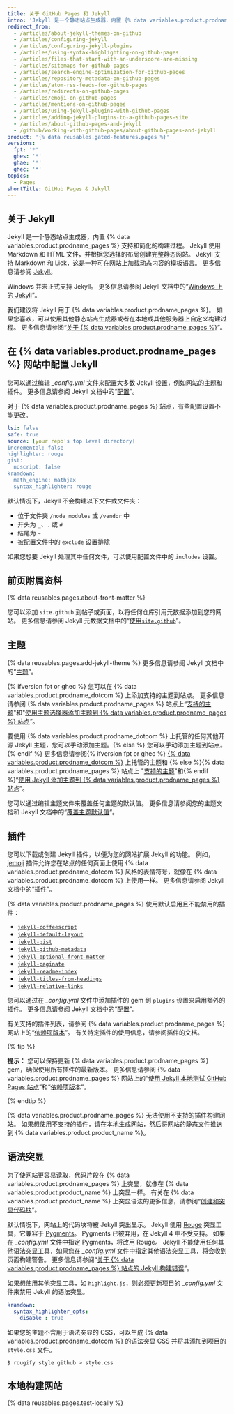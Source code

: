 ```yaml
---
title: 关于 GitHub Pages 和 Jekyll
intro: 'Jekyll 是一个静态站点生成器，内置 {% data variables.product.prodname_pages %} 支持。'
redirect_from:
  - /articles/about-jekyll-themes-on-github
  - /articles/configuring-jekyll
  - /articles/configuring-jekyll-plugins
  - /articles/using-syntax-highlighting-on-github-pages
  - /articles/files-that-start-with-an-underscore-are-missing
  - /articles/sitemaps-for-github-pages
  - /articles/search-engine-optimization-for-github-pages
  - /articles/repository-metadata-on-github-pages
  - /articles/atom-rss-feeds-for-github-pages
  - /articles/redirects-on-github-pages
  - /articles/emoji-on-github-pages
  - /articles/mentions-on-github-pages
  - /articles/using-jekyll-plugins-with-github-pages
  - /articles/adding-jekyll-plugins-to-a-github-pages-site
  - /articles/about-github-pages-and-jekyll
  - /github/working-with-github-pages/about-github-pages-and-jekyll
product: '{% data reusables.gated-features.pages %}'
versions:
  fpt: '*'
  ghes: '*'
  ghae: '*'
  ghec: '*'
topics:
  - Pages
shortTitle: GitHub Pages & Jekyll
---
```


## 关于 Jekyll

Jekyll 是一个静态站点生成器，内置 {% data variables.product.prodname_pages %} 支持和简化的构建过程。 Jekyll 使用 Markdown 和 HTML 文件，并根据您选择的布局创建完整静态网站。 Jekyll 支持 Markdown 和 Lick，这是一种可在网站上加载动态内容的模板语言。 更多信息请参阅 [Jekyll](https://jekyllrb.com/)。

Windows 并未正式支持 Jekyll。 更多信息请参阅 Jekyll 文档中的“[Windows 上的 Jekyll](http://jekyllrb.com/docs/windows/#installation)”。

我们建议将 Jekyll 用于 {% data variables.product.prodname_pages %}。 如果您喜欢，可以使用其他静态站点生成器或者在本地或其他服务器上自定义构建过程。 更多信息请参阅“[关于 {% data variables.product.prodname_pages %}](/articles/about-github-pages#static-site-generators)”。

## 在 {% data variables.product.prodname_pages %} 网站中配置 Jekyll

您可以通过编辑 *_config.yml* 文件来配置大多数 Jekyll 设置，例如网站的主题和插件。 更多信息请参阅 Jekyll 文档中的“[配置](https://jekyllrb.com/docs/configuration/)”。

对于 {% data variables.product.prodname_pages %} 站点，有些配置设置不能更改。

```yaml
lsi: false
safe: true
source: [your repo's top level directory]
incremental: false
highlighter: rouge
gist:
  noscript: false
kramdown:
  math_engine: mathjax
  syntax_highlighter: rouge
```

默认情况下，Jekyll 不会构建以下文件或文件夹：
- 位于文件夹 `/node_modules` 或 `/vendor` 中
- 开头为 `_`、`.` 或 `#`
- 结尾为 `~`
- 被配置文件中的 `exclude` 设置排除

如果您想要 Jekyll 处理其中任何文件，可以使用配置文件中的 `includes` 设置。

## 前页附属资料

{% data reusables.pages.about-front-matter %}

您可以添加 `site.github` 到帖子或页面，以将任何仓库引用元数据添加到您的网站。 更多信息请参阅 Jekyll 元数据文档中的“[使用`site.github`](https://jekyll.github.io/github-metadata/site.github/)”。

## 主题

{% data reusables.pages.add-jekyll-theme %} 更多信息请参阅 Jekyll 文档中的“[主题](https://jekyllrb.com/docs/themes/)”。

{% ifversion fpt or ghec %}
您可以在 {% data variables.product.prodname_dotcom %} 上添加支持的主题到站点。 更多信息请参阅 {% data variables.product.prodname_pages %} 站点上“[支持的主题](https://pages.github.com/themes/)"和"[使用主题选择器添加主题到 {% data variables.product.prodname_pages %} 站点](/articles/adding-a-theme-to-your-github-pages-site-with-the-theme-chooser)”。

要使用 {% data variables.product.prodname_dotcom %} 上托管的任何其他开源 Jekyll 主题，您可以手动添加主题。{% else %} 您可以手动添加主题到站点。{% endif %} 更多信息请参阅{% ifversion fpt or ghec %} [{% data variables.product.prodname_dotcom %}](https://github.com/topics/jekyll-theme) 上托管的主题和 {% else %}{% data variables.product.prodname_pages %} 站点上 "[支持的主题](https://pages.github.com/themes/)"和{% endif %}“[使用 Jekyll 添加主题到 {% data variables.product.prodname_pages %} 站点](/articles/adding-a-theme-to-your-github-pages-site-using-jekyll)”。

您可以通过编辑主题文件来覆盖任何主题的默认值。 更多信息请参阅您的主题文档和 Jekyll 文档中的“[覆盖主题默认值](https://jekyllrb.com/docs/themes/#overriding-theme-defaults)“。

## 插件

您可以下载或创建 Jekyll 插件，以便为您的网站扩展 Jekyll 的功能。 例如， [jemoji](https://github.com/jekyll/jemoji) 插件允许您在站点的任何页面上使用 {% data variables.product.prodname_dotcom %} 风格的表情符号，就像在 {% data variables.product.prodname_dotcom %} 上使用一样。 更多信息请参阅 Jekyll 文档中的“[插件](https://jekyllrb.com/docs/plugins/)”。

{% data variables.product.prodname_pages %} 使用默认启用且不能禁用的插件：
- [`jekyll-coffeescript`](https://github.com/jekyll/jekyll-coffeescript)
- [`jekyll-default-layout`](https://github.com/benbalter/jekyll-default-layout)
- [`jekyll-gist`](https://github.com/jekyll/jekyll-gist)
- [`jekyll-github-metadata`](https://github.com/jekyll/github-metadata)
- [`jekyll-optional-front-matter`](https://github.com/benbalter/jekyll-optional-front-matter)
- [`jekyll-paginate`](https://github.com/jekyll/jekyll-paginate)
- [`jekyll-readme-index`](https://github.com/benbalter/jekyll-readme-index)
- [`jekyll-titles-from-headings`](https://github.com/benbalter/jekyll-titles-from-headings)
- [`jekyll-relative-links`](https://github.com/benbalter/jekyll-relative-links)

您可以通过在 *_config.yml* 文件中添加插件的 gem 到 `plugins` 设置来启用额外的插件。 更多信息请参阅 Jekyll 文档中的“[配置](https://jekyllrb.com/docs/configuration/)”。

有关支持的插件列表，请参阅 {% data variables.product.prodname_pages %} 网站上的“[依赖项版本](https://pages.github.com/versions/)”。  有关特定插件的使用信息，请参阅插件的文档。

{% tip %}

**提示：** 您可以保持更新 {% data variables.product.prodname_pages %} gem，确保使用所有插件的最新版本。 更多信息请参阅 {% data variables.product.prodname_pages %} 网站上的“[使用 Jekyll 本地测试 GitHub Pages 站点](/articles/testing-your-github-pages-site-locally-with-jekyll#updating-the-github-pages-gem)”和“[依赖项版本](https://pages.github.com/versions/)”。

{% endtip %}

{% data variables.product.prodname_pages %} 无法使用不支持的插件构建网站。 如果想使用不支持的插件，请在本地生成网站，然后将网站的静态文件推送到 {% data variables.product.product_name %}。

## 语法突显

为了使网站更容易读取，代码片段在 {% data variables.product.prodname_pages %} 上突显，就像在 {% data variables.product.product_name %} 上突显一样。 有关在 {% data variables.product.product_name %} 上突显语法的更多信息，请参阅“[创建和突显代码块](/articles/creating-and-highlighting-code-blocks)”。

默认情况下，网站上的代码块将被 Jekyll 突出显示。 Jekyll 使用 [Rouge](https://github.com/jneen/rouge) 突显工具，它兼容于 [Pygments](http://pygments.org/)。 Pygments 已被弃用，在 Jekyll 4 中不受支持。 如果在 *_config.yml* 文件中指定 Pygments，将改用 Rouge。 Jekyll 不能使用任何其他语法突显工具，如果您在 *_config.yml* 文件中指定其他语法突显工具，将会收到页面构建警告。 更多信息请参阅“[关于 {% data variables.product.prodname_pages %} 站点的 Jekyll 构建错误](/articles/about-jekyll-build-errors-for-github-pages-sites)”。

如果想使用其他突显工具，如 `highlight.js`，则必须更新项目的 *_config.yml* 文件来禁用 Jekyll 的语法突显。

```yaml
kramdown:
  syntax_highlighter_opts:
    disable : true
```

如果您的主题不含用于语法突显的 CSS，可以生成 {% data variables.product.prodname_dotcom %} 的语法突显 CSS 并将其添加到项目的 `style.css` 文件。

```shell
$ rougify style github > style.css
```

## 本地构建网站

{% data reusables.pages.test-locally %}
